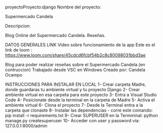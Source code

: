 proyectoProyecto:django Nombre del proyecto:

Supermercado Candela

Descripcion:

Blog Online del Supermercado Candela. Reseñas.


DATOS GENERALES
LINK Video sobre funcionamiento de la app
Este es el link de loom : https://www.loom.com/share/45cdcd6fcbf54b2c8c80098031bbd3ae

Blog para poder realizar reseñas sobre el Supermercado Candela.(en contruccion)
Trabajado desde VSC en Windows
Creado por: Candela Ocampo


INSTRUCCIONES PARA INSTALAR EN LOCAL
1- Crear carpeta Madre, donde guardaras tu ambiente virtual y tu proyecto Django
2- Crear ambiente virtual en esa carpeta para este proyecto
3- Entra a Visual Studio Code
4- Posicionate desde la terminal en la carpeta de Madre
5- Activa el ambiente virtual
6- Clona el proyecto
7- Desde la Terminal entra a la carpeta que clonaste
8- Instalar las dependencias - corre este comando: pip install -r requirements.txt
9- Crear SUPERUSER en la Termminal: python manage.py createsuperuser
10- Acceder con user y password via: 127.0.0.1:8000/admin

